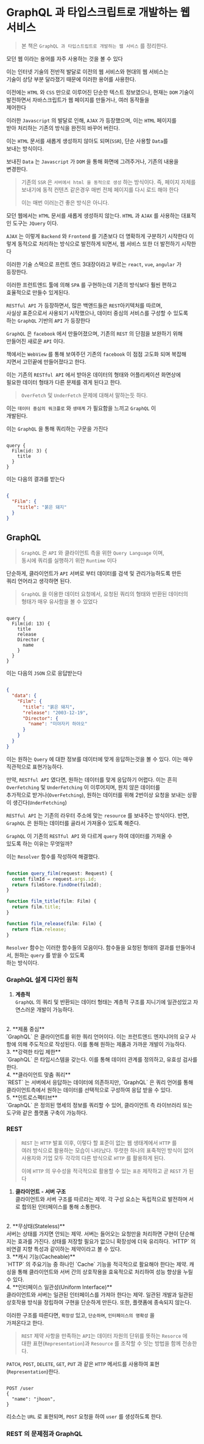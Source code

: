 # GraphQL 과 타입스크립트로 개발하는 웹 서비스

> 본 책은 `GraphQL 과 타입스트립트로 개발하는 웹 서비스` 를 정리한다.
>

모던 웹 이라는 용어를 자주 사용하는 것을 볼 수 있다

이는 인터넷 기술의 전반적 발달로 이전의 웹 서비스와 현대의 웹 서비스는  
기술이 상당 부분 달라졌기 때문에 이러한 용어를 사용한다.

이전에는 `HTML` 와 `CSS` 만으로 이루어진 단순한 텍스트 정보였으나,
현재는 `DOM` 기술이 발전하면서 자바스크립트가 웹 페이지를 만들거나, 여러 동작들을  
제어한다

이러한 `Javascript` 의 발달로 인해, `AJAX` 가 등장했으며, 이는 `HTML` 페이지를  
받아 처리하는 기존의 방식을 완전히 바꾸어 버린다.

이는 `HTML` 문서를 새롭게 생성하지 않아도 되며(`SSR`), 단순 사용할 `Data`를  
보내는 방식이다.

보내진 `Data` 는 `Javascript` 가 `DOM` 을 통해 화면에 그려주거나, 기존의 내용을  
변경한다.

> 기존의 `SSR` 은 `서버에서 html 을 동적으로 생성` 하는 방식이다.
즉, 페이지 자체를 보내기에 동적 컨텐츠 같은경우 매번 전체 페이지를 다시 로드
해야 한다
>
> 이는 매번 이러는건 좋은 방식은 아니다.

모던 웹에서는 `HTML` 문서를 새롭게 생성하지 않는다.
`HTML` 과 `AJAX` 를 사용하는 대표적인 도구는 `JQuery` 이다.

`AJAX` 는 이렇게 `Backend` 와 `Frontend` 를 기존보다 더 명확하게 구분하기 시작한다
이렇게 동적으로 처리하는 방식으로 발전하게 되면서, 웹 서비스 또한 더 발전하기
시작한다

이러한 기술 스택으로 프런트 엔드 3대장이라고 부르는 `react`, `vue`, `angular` 가  
등장한다.

이러한 프런트엔드 툴에 의해 `SPA` 를 구현하는데 기존의 방식보다 훨씬 편하고  
효율적으로 만들수 있게된다.

`RESTful API` 가 등장하면서, 많은 백앤드들은 `REST`아키텍처를 따르며,  
사실상 표준으로서 사용되기 시작했으나, 데이터 중심의 서비스를 구성할 수 있도록  
하는 `GraphQL` 기반의 `API` 가 등장한다

`GraphQL` 은 `facebook` 에서 만들어졌으며, 기존의 `REST` 의 단점을 보완하기 위해  
만들어진 새로운 `API` 이다.

책에서는 `WebView` 를 통해 보여주던 기존의 `facebook` 이 점점 고도화 되며 복잡해  
지면서 고민끝에 만들어졌다고 한다.

이는 기존의 `RESTful API` 에서 받아온 데이터의 형태와 어플리케이션 화면상에  
필요한 데이터 형태가 다른 문제를 겪게 된다고 한다.

> `OverFetch` 및 `UnderFetch` 문제에 대해서 말하는듯 하다.

이는 `데이터 중심의 워크플로` 와 `생태계` 가 필요함을 느끼고 `GraphQL` 이  
개발된다.

이는 `GraphQL` 을 통해 쿼리하는 구문을 가진다

```gql

query {
  Film(id: 3) {
    title
  }
}

```

이는 다음의 결과를 받는다

```json

{
  "Film": {
    "title": "붉은 돼지"
  }
}

```

## GraphQL

> `GraphQL` 은 `API` 와 클라이언트 측을 위한 `Query Language` 이며,  
동시에 쿼리를 실행하기 위한 `Runtime` 이다

단순하게, 클라이언트가 `API` 서버로 부터 데이터를 검색 및 관리가능하도록 만든  
쿼리 언어라고 생각하면 된다.

> `GraphQL`  을 이용한 데이터 요청에서, 요청된 쿼리의 형태와 반환된 데이터의  
형태가 매우 유사함을 볼 수 있었다

```gql

query {
  Film(id: 13) {
    title
    release
    Director {
      name
    }
  }
}

```

이는 다음의 `JSON` 으로 응답받는다

```json

{
  "data": {
    "Film": {
      "title": "붉은 돼지",
      "release": "2003-12-19",
      "Director": {
        "name": "미야자키 하야오"
      }
    }
  }  
}

```

이는 원하는 `Query` 에 대한 정보를 데이터에 맞게 응답하는것을 볼 수 있다.
이는 매우 직관적으로 표현가능하다.

만약, `RESTful API` 였다면, 원하는 데이터를 맞게 응답하기 어렵다.
이는 흔히 `OverFetching` 및 `UnderFetching` 이 이루어지며, 원치 않은 데이터를  
추가적으로 받거나(`OverFetching`), 원하는 데이터를 위해 2번이상 요청을 보내는 상황이 생긴다(`UnderFetching`)

`RESTful API` 는 기존의 라우터 주소에 맞는 `resource` 를 보내주는 방식이다.
반면, `GraphQL` 은 원하는 데이터를 골라서 가져올수 있도록 해준다.

`GraphQL` 이 기존의 `RESTful API` 와 다르게 `query` 하여 데이터를 가져올 수  
있도록 하는 이유는 무엇일까?

이는 `Resolver` 함수를 작성하여 해결했다.

```ts

function query_film(request: Request) {
  const filmId = request.args.id;
  return filmStore.findOne(filmId);
}

function film_title(film: Film) {
  return film.title;
}

function film_release(film: Film) {
  return flim.release;
}

```

`Resolver` 함수는 이러한 함수들의 모음이다.
함수들을 요청된 형태의 결과를 만들어내서, 원하는 `query` 를 받을 수 있도록  
하는 방식이다.

### GraphQL 설계 디자인 원칙

1. **계층적**<br/>
`GraphQL` 의 쿼리 및 반환되는 데이터 형태는 계층적 구조를 지니기에 일관성있고
자연스러운 개발이 가능하다.
<br/>
2. **제품 중심**<br/>
`GraphQL` 은 클라이언트를 위한 쿼리 언어이다. 이는 프런트엔드 엔지니어의 요구  
사항에 의해 주도적으로 작성된다. 이를 통해 원하는 제품과 가까운 개발이 가능하다.
<br/>
3. **강력한 타입 제한**<br/>
`GraphQL` 은 타입시스템을 갖는다. 이를 통해 데이터 관계를 정의하고, 유효성 검사를한다.
<br/>
4. **클라이언트 맞춤 쿼리**<br/>
`REST` 는 서버에서 응답하는 데이터에 의존하지만, `GraphQL` 은 쿼리 언어를 통해  
클라이언트측에서 원하는 데이터를 선택적으로 구성하여 응답 받을 수 있다.
<br/>
5. **인트로스펙티브**<br/>
`GraphQL` 은 정의된 명세의 정보를 쿼리할 수 있어, 클라이언트 측 라이브러리 또는  
도구와 같은 플랫폼 구축이 가능하다.

### REST

> `REST` 는 `HTTP` 발표 이후, 이렇다 할 표준이 없는 웹 생태계에서 `HTTP` 를  
여러 방식으로 활용하는 모습이 나타났다. 뚜렷한 하나의 표죽적인 방식이 없어
사용자와 기업 모두 각각의 다른 방식으로 `HTTP` 를 활용하게 된다.  
>
> 이에 `HTTP` 의 우수성을 적극적으로 활용할 수 있는 `표준` 제작하고 곧 `REST` 가
된다

1. **클라이언트 - 서버 구조**<br/>
클라이언트와 서버 구조를 따르라는 제약.
각 구성 요소는 독립적으로 발전하며 서로 합의된 인터페이스를 통해 소통한다.
<br/>
2. **무상태(Stateless)**<br/>
서버는 상태를 가지면 안되는 제약.
서버는 들어오는 요청만을 처리하면 구현이 단순해지는 효과를 가진다.
상태를 저장할 필요가 없으니 확장성에 더욱 유리하다.
`HTTP` 의 비연결 지향 특성과 같이하는 제약이라고 볼 수 있다.
<br/>
3. **캐시 기능(Cacheable)**<br/>
`HTTP` 의 주요기능 중 하나인 `Cache` 기능을 적극적으로 활요해야 한다는 제약.
캐싱을 통해 클라이언트와 서버 간의 상호작용을 효육적으로 처리하여 성능 향상을  
누릴 수 있다.
<br/>
4. **인터페이스 일관성(Uniform Interface)**<br/>
클라이언트와 서버는 일관된 인터페이스를 가져아 한다는 제약.
일관된 개발과 일관된 상호작용 방식을 정립하여 구현을 단순하게 만든다.
또한, 플랫폼에 종속되지 않는다.

이러한 구조를 따른다면, `확장성` 있고, `단순하며`, `인터페이스의 명확성` 을  
가져온다고 한다.

> `REST` 제약 사항을 만족하는 `API`는 데이터 자원의 단위를 뜻하는 `Resorce` 에  
대한 표현(`Representation`)과 `Resource` 를 조작할 수 잇는 방법을 함께 전송한다.

`PATCH`, `POST`, `DELETE`, `GET`, `PUT` 과 같은 `HTTP` 메서드를 사용하여
표현(`Representation`)한다.

```http

POST /user
{
  "name": "jhoon",
}

```

리소스는 `URL` 로 표현되며, `POST` 요청을 하여 `user` 를 생성하도록 한다.

### REST 의 문제점과 GraphQL


